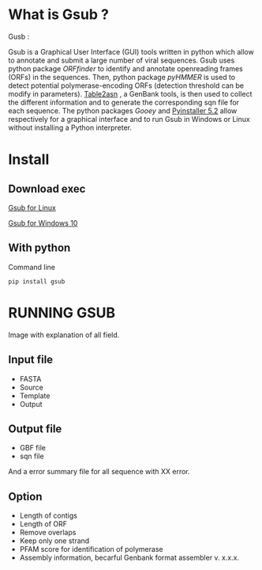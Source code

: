 # What is Gsub ?

Gusb :

Gsub is a Graphical User Interface (GUI) tools written in python which allow to annotate and submit a large number of viral sequences.
Gsub uses python package *ORFfinder* to identify and annotate openreading frames (ORFs) in 
the sequences. Then, python package *pyHMMER* is used to detect potential polymerase-encoding ORFs 
(detection threshold can be modify in parameters). 
[Table2asn](https://www.ncbi.nlm.nih.gov/genbank/table2asn/) , a GenBank tools, is then used to collect the different 
information and to generate the corresponding sqn file for each sequence. 
The python packages *Gooey* and [Pyinstaller 5.2](https://pyinstaller.org/) allow respectively for 
a graphical interface and to run Gsub in Windows or Linux without installing a Python interpreter.

# Install

## Download exec

<a href="./Gsub/exec/Gsub_linux" download>Gsub for Linux</a>

<a href="./Gsub/exec/Gsub_windows.exe" download>Gsub for Windows 10</a>


## With python 

Command line

``
pip install gsub
``


# RUNNING GSUB

Image with explanation of all field.

## Input file

* FASTA
* Source 
* Template
* Output

## Output file

* GBF file
* sqn file 

And a error summary file for all sequence with XX error.

## Option

* Length of contigs
* Length of ORF
* Remove overlaps
* Keep only one strand
* PFAM score for identification of polymerase
* Assembly information, becarful Genbank format assembler v. x.x.x.  